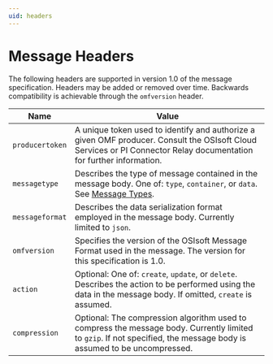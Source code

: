 ```yaml
---
uid: headers
---
```



# Message Headers

The following headers are supported in version 1.0 of the message specification. Headers may 
be added or removed over time. Backwards compatibility is achievable through the `omfversion` header. 


| Name | Value |
| --- | --- |
| `producertoken` | A unique token used to identify and authorize a given OMF producer. Consult the OSIsoft Cloud Services or PI Connector Relay documentation for further information. |
| `messagetype` | Describes the type of message contained in the message body. One of: `type`, `container`, or `data`. See [Message Types](xref:messageTypes). |
| `messageformat` | Describes the data serialization format employed in the message body. Currently limited to `json`. |
| `omfversion` | Specifies the version of the OSIsoft Message Format used in the message. The version for this specification is 1.0. |
| `action` | Optional: One of: `create`, `update`, or `delete`. Describes the action to be performed using the data in the message body. If omitted, `create` is assumed. |
| `compression` | Optional: The compression algorithm used to compress the message body. Currently limited to `gzip`. If not specified, the message body is assumed to be uncompressed. |
